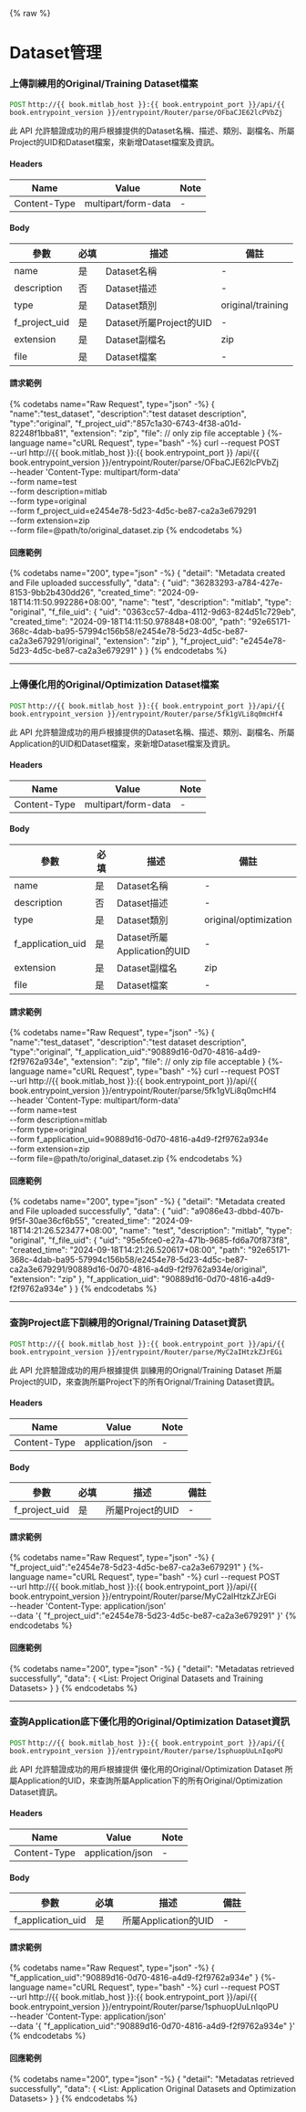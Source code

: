{% raw %}
<style>
r { color: Red }
o { color: Orange }
g { color: Green }
</style>


# Dataset管理

### 上傳訓練用的Original/Training Dataset檔案

<g>`POST`</g> `http://{{ book.mitlab_host }}:{{ book.entrypoint_port }}/api/{{ book.entrypoint_version }}/entrypoint/Router/parse/OFbaCJE62lcPVbZj`

此 API 允許驗證成功的用戶根據提供的Dataset名稱、描述、類別、副檔名、所屬Project的UID和Dataset檔案，來新增Dataset檔案及資訊。

#### Headers
| Name | Value | Note |
| --------- | ---------------- |-|
| Content-Type | multipart/form-data | -|

#### Body
  
| 參數      | 必填 | 描述             |備註|
| --------- | ---- | ---------------- |-|
| name| 是| Dataset名稱| -|
| description| 否 | Dataset描述|-|
|type|是|Dataset類別|original/training|
|f_project_uid|是|Dataset所屬Project的UID|-|
|extension|是|Dataset副檔名|zip|
|file|是|Dataset檔案|-|

#### 請求範例
{% codetabs name="Raw Request", type="json" -%}
{
    "name":"test_dataset",
    "description":"test dataset description",
    "type":"original",
    "f_project_uid":"857c1a30-6743-4f38-a01d-82248f1bba81",
    "extension": "zip",
    "file":<file> // only zip file acceptable
}
{%- language name="cURL Request", type="bash" -%}
curl --request POST \
  --url http://{{ book.mitlab_host }}:{{ book.entrypoint_port }}
  /api/{{ book.entrypoint_version }}/entrypoint/Router/parse/OFbaCJE62lcPVbZj \
  --header 'Content-Type: multipart/form-data' \
  --form name=test \
  --form description=mitlab \
  --form type=original \
  --form f_project_uid=e2454e78-5d23-4d5c-be87-ca2a3e679291 \
  --form extension=zip \
  --form file=@path/to/original_dataset.zip
{% endcodetabs %}

#### 回應範例

{% codetabs name="200", type="json" -%}
{
  "detail": "Metadata created and File uploaded successfully",
  "data": {
    "uid": "36283293-a784-427e-8153-9bb2b430dd26",
    "created_time": "2024-09-18T14:11:50.992286+08:00",
    "name": "test",
    "description": "mitlab",
    "type": "original",
    "f_file_uid": {
      "uid": "0363cc57-4dba-4112-9d63-824d51c729eb",
      "created_time": "2024-09-18T14:11:50.978848+08:00",
      "path": "92e65171-368c-4dab-ba95-57994c156b58/e2454e78-5d23-4d5c-be87-ca2a3e679291/original",
      "extension": "zip"
    },
    "f_project_uid": "e2454e78-5d23-4d5c-be87-ca2a3e679291"
  }
}
{% endcodetabs %}

---

### 上傳優化用的Original/Optimization Dataset檔案

<g>`POST`</g> `http://{{ book.mitlab_host }}:{{ book.entrypoint_port }}/api/{{ book.entrypoint_version }}/entrypoint/Router/parse/5fk1gVLi8q0mcHf4`

此 API 允許驗證成功的用戶根據提供的Dataset名稱、描述、類別、副檔名、所屬Application的UID和Dataset檔案，來新增Dataset檔案及資訊。

#### Headers
| Name | Value | Note |
| --------- | ---------------- |-|
| Content-Type | multipart/form-data | -|

#### Body
| 參數      | 必填 | 描述             |備註|
| --------- | ---- | ---------------- |-|
| name| 是| Dataset名稱| -|
| description| 否 | Dataset描述|-|
|type|是|Dataset類別|original/optimization|
|f_application_uid|是|Dataset所屬Application的UID|-|
|extension|是|Dataset副檔名|zip|
|file|是|Dataset檔案|-|

#### 請求範例
{% codetabs name="Raw Request", type="json" -%}
{
    "name":"test_dataset",
    "description":"test dataset description",
    "type":"original",
    "f_application_uid":"90889d16-0d70-4816-a4d9-f2f9762a934e",
    "extension": "zip",
    "file":<file> // only zip file acceptable
}
{%- language name="cURL Request", type="bash" -%}
curl --request POST \
  --url http://{{ book.mitlab_host }}:{{ book.entrypoint_port }}/api/{{ book.entrypoint_version }}/entrypoint/Router/parse/5fk1gVLi8q0mcHf4 \
  --header 'Content-Type: multipart/form-data' \
  --form name=test \
  --form description=mitlab \
  --form type=original \
  --form f_application_uid=90889d16-0d70-4816-a4d9-f2f9762a934e \
  --form extension=zip \
  --form file=@path/to/original_dataset.zip
{% endcodetabs %}

#### 回應範例
{% codetabs name="200", type="json" -%}
{
  "detail": "Metadata created and File uploaded successfully",
  "data": {
    "uid": "a9086e43-dbbd-407b-9f5f-30ae36cf6b55",
    "created_time": "2024-09-18T14:21:26.523477+08:00",
    "name": "test",
    "description": "mitlab",
    "type": "original",
    "f_file_uid": {
      "uid": "95e5fce0-e27a-471b-9685-fd6a70f873f8",
      "created_time": "2024-09-18T14:21:26.520617+08:00",
      "path": "92e65171-368c-4dab-ba95-57994c156b58/e2454e78-5d23-4d5c-be87-ca2a3e679291/90889d16-0d70-4816-a4d9-f2f9762a934e/original",
      "extension": "zip"
    },
    "f_application_uid": "90889d16-0d70-4816-a4d9-f2f9762a934e"
  }
}
{% endcodetabs %}

---

### 查詢Project底下訓練用的Orignal/Training Dataset資訊

<g>`POST`</g> `http://{{ book.mitlab_host }}:{{ book.entrypoint_port }}/api/{{ book.entrypoint_version }}/entrypoint/Router/parse/MyC2aIHtzkZJrEGi`

此 API 允許驗證成功的用戶根據提供 訓練用的Orignal/Training Dataset 所屬Project的UID，來查詢所屬Project下的所有Orignal/Training Dataset資訊。

#### Headers
| Name | Value | Note |
| --------- | ---------------- |-|
| Content-Type | application/json | -|

#### Body
| 參數      | 必填 | 描述             |備註|
| --------- | ---- | ---------------- |-|
| f_project_uid | 是 | 所屬Project的UID | -|

#### 請求範例
{% codetabs name="Raw Request", type="json" -%}
{
    "f_project_uid":"e2454e78-5d23-4d5c-be87-ca2a3e679291"
}
{%- language name="cURL Request", type="bash" -%}
curl --request POST \
  --url http://{{ book.mitlab_host }}:{{ book.entrypoint_port }}/api/{{ book.entrypoint_version }}/entrypoint/Router/parse/MyC2aIHtzkZJrEGi \
  --header 'Content-Type: application/json' \
  --data '{
    "f_project_uid":"e2454e78-5d23-4d5c-be87-ca2a3e679291"
}'
{% endcodetabs %}

#### 回應範例

{% codetabs name="200", type="json" -%}
{
  "detail": "Metadatas retrieved successfully",
  "data": {
		<List: Project Original Datasets and Training Datasets>
	}
}
{% endcodetabs %}

---

### 查詢Application底下優化用的Original/Optimization Dataset資訊

<g>`POST`</g> `http://{{ book.mitlab_host }}:{{ book.entrypoint_port }}/api/{{ book.entrypoint_version }}/entrypoint/Router/parse/1sphuopUuLnIqoPU`

此 API 允許驗證成功的用戶根據提供 優化用的Original/Optimization Dataset 所屬Application的UID，來查詢所屬Application下的所有Original/Optimization Dataset資訊。

#### Headers
| Name | Value | Note |
| --------- | ---------------- |-|
| Content-Type | application/json | -|

#### Body
| 參數      | 必填 | 描述             |備註|
| --------- | ---- | ---------------- |-|
| f_application_uid| 是| 所屬Application的UID| -|

#### 請求範例

{% codetabs name="Raw Request", type="json" -%}
{
    "f_application_uid":"90889d16-0d70-4816-a4d9-f2f9762a934e"
}
{%- language name="cURL Request", type="bash" -%}
curl --request POST \
  --url http://{{ book.mitlab_host }}:{{ book.entrypoint_port }}/api/{{ book.entrypoint_version }}/entrypoint/Router/parse/1sphuopUuLnIqoPU \
  --header 'Content-Type: application/json' \
  --data '{
    "f_application_uid":"90889d16-0d70-4816-a4d9-f2f9762a934e"
}'
{% endcodetabs %}

#### 回應範例
{% codetabs name="200", type="json" -%}
{
  "detail": "Metadatas retrieved successfully",
  "data": {
		<List: Application Original Datasets and Optimization Datasets>
	}
}
{% endcodetabs %}

